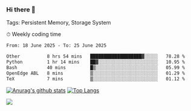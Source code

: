 ### Hi there 👋

Tags: Persistent Memory, Storage System

<!--

[![Anurag's github stats](https://github-readme-stats.vercel.app/api?username=wwyf)](https://github.com/anuraghazra/github-readme-stats)

[![Anurag's github stats](https://github-readme-stats.vercel.app/api?username=wwyf&count_private=true)](https://github.com/anuraghazra/github-readme-stats)


[![Top Langs](https://github-readme-stats.vercel.app/api/top-langs/?username=wwyf&count_private=true&&hide=jupyter%20notebook,html)](https://github.com/anuraghazra/github-readme-stats)



-->


⏱ Weekly coding time

<!--START_SECTION:waka-->

```txt
From: 18 June 2025 - To: 25 June 2025

Other          8 hrs 54 mins   ███████████████████▓░░░░░   78.28 %
Python         1 hr 14 mins    ██▓░░░░░░░░░░░░░░░░░░░░░░   10.95 %
Bash           40 mins         █▒░░░░░░░░░░░░░░░░░░░░░░░   05.99 %
OpenEdge ABL   8 mins          ▒░░░░░░░░░░░░░░░░░░░░░░░░   01.29 %
TeX            7 mins          ▒░░░░░░░░░░░░░░░░░░░░░░░░   01.12 %
```

<!--END_SECTION:waka-->



[![Anurag's github stats](https://github-readme-stats.vercel.app/api?username=wwyf&count_private=true&show_icons=true&hide_border=true)](https://github.com/anuraghazra/github-readme-stats) [![Top Langs](https://github-readme-stats.vercel.app/api/top-langs/?username=wwyf&count_private=true&hide=jupyter%20notebook,html,OpenEdge%20ABL&langs_count=10&layout=compact&hide_border=true)](https://github.com/anuraghazra/github-readme-stats)

<!--

[![willianrod's wakatime stats](https://github-readme-stats.vercel.app/api/wakatime?username=wwyf)](https://github.com/anuraghazra/github-readme-stats)


-->

![](https://hit.yhype.me/github/profile?user_id=23121291)
